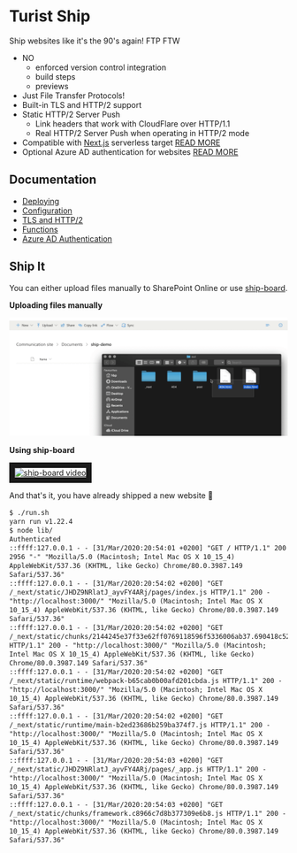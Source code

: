 Turist Ship
===========

Ship websites like it's the 90's again! FTP FTW

- NO
  - enforced version control integration
  - build steps
  - previews
- Just File Transfer Protocols!
- Built-in TLS and HTTP/2 support
- Static HTTP/2 Server Push
  - Link headers that work with CloudFlare over HTTP/1.1
  - Real HTTP/2 Server Push when operating in HTTP/2 mode
- Compatible with [Next.js](https://nextjs.org/) serverless target [READ MORE](/docs/examples/next.js-demo)
- Optional Azure AD authentication for websites [READ MORE](/docs/use-add.md)

Documentation
-------------

- [Deploying](/docs/deploying.md)
- [Configuration](/docs/config.md)
- [TLS and HTTP/2](/docs/tls.md)
- [Functions](/docs/functions.md)
- [Azure AD Authentication](/docs/use-add.md)


Ship It
-------

You can either upload files manually to SharePoint Online or use
[ship-board](/packages/ship-board).

**Uploading files manually**

![Ship](/docs/ship.gif)

**Using ship-board**

<a href="http://www.youtube.com/watch?feature=player_embedded&v=bTkfUmCDJg0" target="_blank">
<img src="http://img.youtube.com/vi/bTkfUmCDJg0/0.jpg" alt="ship-board video" width="240" height="180" border="10" />
</a>

And that's it, you have already shipped a new website  🎉

```
$ ./run.sh
yarn run v1.22.4
$ node lib/
Authenticated
::ffff:127.0.0.1 - - [31/Mar/2020:20:54:01 +0200] "GET / HTTP/1.1" 200 2956 "-" "Mozilla/5.0 (Macintosh; Intel Mac OS X 10_15_4) AppleWebKit/537.36 (KHTML, like Gecko) Chrome/80.0.3987.149 Safari/537.36"
::ffff:127.0.0.1 - - [31/Mar/2020:20:54:02 +0200] "GET /_next/static/JHDZ9NRlatJ_ayvFY4ARj/pages/index.js HTTP/1.1" 200 - "http://localhost:3000/" "Mozilla/5.0 (Macintosh; Intel Mac OS X 10_15_4) AppleWebKit/537.36 (KHTML, like Gecko) Chrome/80.0.3987.149 Safari/537.36"
::ffff:127.0.0.1 - - [31/Mar/2020:20:54:02 +0200] "GET /_next/static/chunks/2144245e37f33e62ff0769118596f5336006ab37.690418c523b6381dd666.js HTTP/1.1" 200 - "http://localhost:3000/" "Mozilla/5.0 (Macintosh; Intel Mac OS X 10_15_4) AppleWebKit/537.36 (KHTML, like Gecko) Chrome/80.0.3987.149 Safari/537.36"
::ffff:127.0.0.1 - - [31/Mar/2020:20:54:02 +0200] "GET /_next/static/runtime/webpack-b65cab0b00afd201cbda.js HTTP/1.1" 200 - "http://localhost:3000/" "Mozilla/5.0 (Macintosh; Intel Mac OS X 10_15_4) AppleWebKit/537.36 (KHTML, like Gecko) Chrome/80.0.3987.149 Safari/537.36"
::ffff:127.0.0.1 - - [31/Mar/2020:20:54:02 +0200] "GET /_next/static/runtime/main-b2ed23686b259ba374f7.js HTTP/1.1" 200 - "http://localhost:3000/" "Mozilla/5.0 (Macintosh; Intel Mac OS X 10_15_4) AppleWebKit/537.36 (KHTML, like Gecko) Chrome/80.0.3987.149 Safari/537.36"
::ffff:127.0.0.1 - - [31/Mar/2020:20:54:03 +0200] "GET /_next/static/JHDZ9NRlatJ_ayvFY4ARj/pages/_app.js HTTP/1.1" 200 - "http://localhost:3000/" "Mozilla/5.0 (Macintosh; Intel Mac OS X 10_15_4) AppleWebKit/537.36 (KHTML, like Gecko) Chrome/80.0.3987.149 Safari/537.36"
::ffff:127.0.0.1 - - [31/Mar/2020:20:54:03 +0200] "GET /_next/static/chunks/framework.c8966c7d8b377309e6b8.js HTTP/1.1" 200 - "http://localhost:3000/" "Mozilla/5.0 (Macintosh; Intel Mac OS X 10_15_4) AppleWebKit/537.36 (KHTML, like Gecko) Chrome/80.0.3987.149 Safari/537.36"
```

